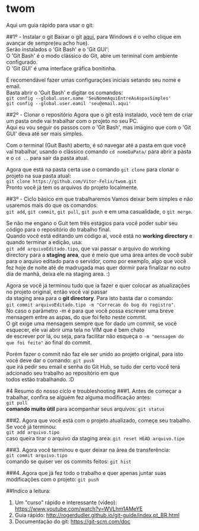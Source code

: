 # twom
Aqui um guia rápido para usar o git:

##1º - Instalar o git
  Baixar o git [aqui](https://git-scm.com/downloads), para Windows é o velho clique em avançar de sempre(eu acho hue).</br>
  Serão instalados o 'Git Bash' e o 'Git GUI':</br>
    O 'Git Bash' é o modo clássico do Git, abre um terminal com ambiente configurado.</br>
    O 'Git GUI' é uma interface gráfica bonitinha.
  
  É recomendável fazer umas configurações iniciais setando seu nome e email.</br> 
  Basta abrir o 'Guit Bash' e digitar os comandos:</br>
  `git config --global.user.name 'SeuNomeAquiEntreAsAspasSimples'`</br>
  `git config --global.user.eamil 'seu@email.aqui'`
    
##2º - Clonar o repositório
  Agora que o git está instalado, você tem de criar um pasta onde vai trabalhar com o projeto no seu PC.</br>
  Aqui eu vou seguir os passos com o 'Git Bash', mas imagino que com o 'Git GUI' deva até ser mais simples.
  
  Com o terminal (Guit Bash) aberto, é só navegar até a pasta em que você vai trabalhar, usando o clássico
  comando `cd nomeDaPata/` para abrir a pasta e o `cd ..` para sair da pasta atual.</br>
  
  Agora que está na pasta certa use o comando `git clone` para clonar o projeto na sua pasta atual:</br> 
  `git clone https://github.com/Vitor-Felix/twom.git`</br>
  Pronto você já tem os arquivos do projeto localmente.
  
##3º - Ciclo básico em que trabalharemos
  Vamos deixar bem simples e não usaremos mais do que os comandos:</br>
  `git add`, `git commit`, `git pull`, `git push` e em uma casualidade, o `git merge`.
  
  Se não me engano o Guit tem três estágios para você poder subir seu código para o repositório do trabalho final.</br>
  Quando você está editando um código aí, você está no **working directory** e quando terminar a edição, usa:</br>
  `git add arquivoEditado.tipo`, que vai passar o arquivo do working directory para a **staging area**, que é meio
  que uma área antes de você subir para o arquivo editado para o servidor, como por exemplo, algo que você fez hoje
  de noite até de madrugada mas quer dormir para finalizar no outro dia de manhã, deixa ele na staging area. :)
  
  Agora se você já terminou tudo que ia fazer e quer colocar as atualizações no projeto original, então você vai passar</br>
  da staging area para o **git directory**. Para isto basta dar o comando:</br>
  `git commit arquivoEditado.tipo -m "Correcao do bug do registro"`.</br>
  No caso o parâmetro -m é para que você possa escrever uma breve mensagem entre as aspas, do que foi feito neste commit.</br>
  O git exige uma mensagem sempre que for dado um commit, se você esquecer, ele vai abrir uma tela no VIM que é bem chato</br>
  de escrever por lá, ou seja, para facilitar não esqueça o `-m "mensagem do que foi feito"` ao final do commit.
  
  Porém fazer o commit não faz ele ser unido ao projeto original, para isto você deve dar o comando: `git push`</br>
  que irá pedir seu email e senha do Git Hub, se tudo der certo você terá adcionado seu trabalho ao repositório em que</br>
  todos estão trabalhando. :D
  
#4 Resumo do nosso ciclo e troubleshooting
###1. Antes de começar a trabalhar, confira se alguém fez alguma modificação antes:</br> 
  `git pull`</br>
  **comando muito útil** para acompanhar seus arquivos: `git status`

###2. Agora que você está com o projeto atualizado, começe seu trabalho. Se você já terminou:</br>
  `git add arquivo.tipo`</br>
  caso queira tirar o arquivo da staging area: `git reset HEAD arquivo.tipo`

###3. Agora você terminou e quer deixar na área de transferência:</br>
  `git commit arquivo.tipo`</br>
  comando se quiser ver os commits feitos: `git hist`
  
###4. Agora que já fez todo o trabalho e quer apenas juntar suas modificações com o projeto:
  `git push`
  
##Indico a leitura:
1. Um "curso" rápido e interessante (vídeo):  https://www.youtube.com/watch?v=WVLhm1AMeYE
2. Guia rápido:                               http://rogerdudler.github.io/git-guide/index.pt_BR.html
3. Documentação do git:                       https://git-scm.com/doc
